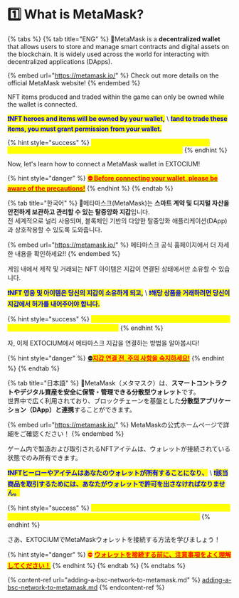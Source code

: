# 1️⃣ What is MetaMask?

{% tabs %}
{% tab title="ENG" %}
🦊MetaMask is a **decentralized wallet** that allows users to store and manage smart contracts and digital assets on the blockchain. It is widely used across the world for interacting with decentralized applications (DApps).

{% embed url="https://metamask.io/" %}
Check out more details on the official MetaMask website!
{% endembed %}

NFT items produced and traded within the game can only be owned while the wallet is connected.&#x20;

<mark style="color:blue;">**❗NFT heroes and items will be owned by your wallet,**</mark> \ <mark style="color:blue;">**❗and to trade these items, you must grant permission from your wallet.**</mark>&#x20;

{% hint style="success" %}
<mark style="color:yellow;">**EXTOCIUM requires a MetaMask wallet connection to upload your game assets to the blockchain.**</mark>
{% endhint %}

Now, let's learn how to connect a MetaMask wallet in EXTOCIUM!

{% hint style="danger" %}
[<mark style="color:red;">**⛔ Before connecting your wallet, please be aware of the precautions!**</mark>](precautions.md#eng)
{% endhint %}
{% endtab %}

{% tab title="한국어" %}
🦊메타마스크(MetaMask)는 **스마트 계약 및 디지털 자산을 안전하게 보관하고 관리할 수 있는 탈중앙화 지갑**입니다.\
전 세계적으로 널리 사용되며, 블록체인 기반의 다양한 탈중앙화 애플리케이션(DApp)과 상호작용할 수 있도록 도와줍니다.

{% embed url="https://metamask.io/" %}
메타마스크 공식 홈페이지에서 더 자세한 내용을 확인하세요!!
{% endembed %}

게임 내에서 제작 및 거래되는 NFT 아이템은 지갑이 연결된 상태에서만 소유할 수 있습니다.&#x20;

<mark style="color:blue;">**❗NFT 영웅 및 아이템은 당신의 지갑이 소유하게 되고,**</mark> \ <mark style="color:blue;">**❗해당 상품을 거래하려면 당신이 지갑에서 허가를 내어주어야 합니다.**</mark>&#x20;

{% hint style="success" %}
<mark style="color:yellow;">**엑스토시움은 게임 자산을 블록체인에 업로드하기 위해 메타마스크 지갑 연결이 반드시 필요합니다.**</mark>
{% endhint %}

자, 이제 EXTOCIUM에서 메타마스크 지갑을 연결하는 방법을 알아봅시다!

{% hint style="danger" %}
[**⛔**<mark style="color:red;">**지갑 연결 전, 주의 사항을 숙지하세요!**</mark>](precautions.md#undefined-1)
{% endhint %}
{% endtab %}

{% tab title="日本語" %}
🦊MetaMask（メタマスク）は、**スマートコントラクトやデジタル資産を安全に保管・管理できる分散型ウォレット**です。\
世界中で広く利用されており、ブロックチェーンを基盤とした**分散型アプリケーション（DApp）と連携**することができます。

{% embed url="https://metamask.io/" %}
MetaMaskの公式ホームページで詳細をご確認ください！
{% endembed %}

ゲーム内で製造および取引されるNFTアイテムは、ウォレットが接続されている状態でのみ所有できます。&#x20;

<mark style="color:blue;">**❗NFTヒーローやアイテムはあなたのウォレットが所有することになり、**</mark> \ <mark style="color:blue;">**❗該当商品を取引するためには、あなたがウォレットで許可を出さなければなりません。**</mark>&#x20;

{% hint style="success" %}
<mark style="color:yellow;">**EXTOCIUMは、ゲーム資産をブロックチェーンにアップロードするためにメタマスクウォレット接続が必ず必要です。**</mark>
{% endhint %}

さあ、EXTOCIUMでMetaMaskウォレットを接続する方法を学びましょう！

{% hint style="danger" %}
<mark style="color:red;">⛔</mark> [<mark style="color:red;">**ウォレットを接続する前に、注意事項をよく理解してください！**</mark>](precautions.md#ri-ben-yu)
{% endhint %}
{% endtab %}
{% endtabs %}

{% content-ref url="adding-a-bsc-network-to-metamask.md" %}
[adding-a-bsc-network-to-metamask.md](adding-a-bsc-network-to-metamask.md)
{% endcontent-ref %}
